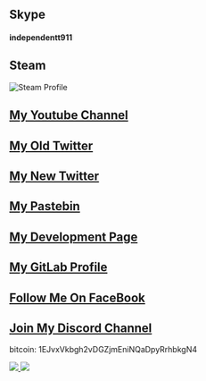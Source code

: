 
####
## Skype
#### independentt911
## Steam
![Steam Profile](https://badges.steamprofile.com/profile/default/steam/76561197978927604.png)
## [My Youtube Channel](https://youtu.be/o3d6KrIhpTs)
## [My Old Twitter](https://twitter.com/independentcod)
## [My New Twitter](https://twitter.com/ind3p3nd3n7)
## [My Pastebin](https://pastebin.com/u/independentt)
## [My Development Page](https://ind3p3nd3nt.github.io)
## [My GitLab Profile](https://gitlab.com/ind3p3nd3nt)
## [Follow Me On FaceBook](https://fb.me/remi.girard2)
## [Join My Discord Channel](https://discord.gg/gGcWeas)



bitcoin: 1EJvxVkbgh2vDGZjmEniNQaDpyRrhbkgN4

<a href="https://www.paypal.me/ind3p3nd3n7">
    <img src="https://i.ibb.co/c38mfKF/Pay-Pal-Donate-Button-High-Quality-PNG.png">
</a>

<a href="https://github.com/antonkomarev/github-profile-views-counter">
    <img src="https://komarev.com/ghpvc/?username=ind3p3nd3nt">
</a>
